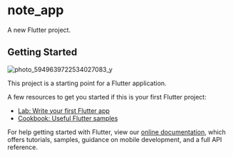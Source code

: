 # note_app

A new Flutter project.

## Getting Started

![photo_5949639722534027083_y](https://github.com/basm1610/note-app/assets/86631963/03581bba-927b-401a-b280-a2ed4c52700e)

This project is a starting point for a Flutter application.

A few resources to get you started if this is your first Flutter project:

- [Lab: Write your first Flutter app](https://flutter.dev/docs/get-started/codelab)
- [Cookbook: Useful Flutter samples](https://flutter.dev/docs/cookbook)

For help getting started with Flutter, view our
[online documentation](https://flutter.dev/docs), which offers tutorials,
samples, guidance on mobile development, and a full API reference.
